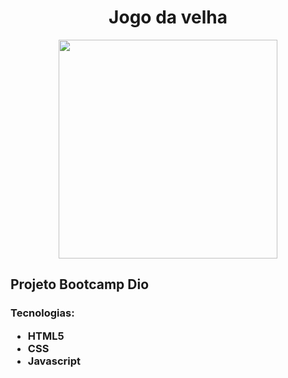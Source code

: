 



<h1 align="center">Jogo da velha</h1>


<div align="center"> 
   <img src="https://user-images.githubusercontent.com/83017705/164799952-86c991e1-2bbc-4c11-8d9a-d78f5fa777a4.png" height="350px" width="350px">
</div>


 <h2> Projeto Bootcamp Dio 

 <h3> Tecnologias: 
 <ul>
 <li>HTML5
 <li>CSS
 <li>Javascript
